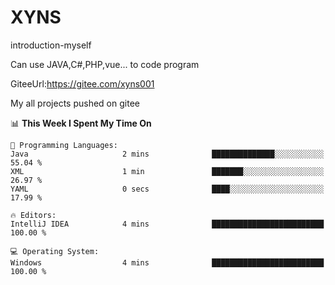 # XYNS
introduction-myself

Can use JAVA,C#,PHP,vue... to code program

GiteeUrl:https://gitee.com/xyns001

My all projects pushed on gitee

<!--START_SECTION:waka-->
📊 **This Week I Spent My Time On** 

```text
💬 Programming Languages: 
Java                     2 mins              ██████████████░░░░░░░░░░░   55.04 % 
XML                      1 min               ███████░░░░░░░░░░░░░░░░░░   26.97 % 
YAML                     0 secs              ████░░░░░░░░░░░░░░░░░░░░░   17.99 % 

🔥 Editors: 
IntelliJ IDEA            4 mins              █████████████████████████   100.00 % 

💻 Operating System: 
Windows                  4 mins              █████████████████████████   100.00 % 
```


<!--END_SECTION:waka-->
